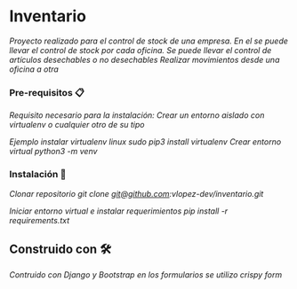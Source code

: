 # Inventario
_Proyecto realizado para el control de stock de una empresa. En el se puede llevar el control de stock por cada oficina._
_Se puede llevar el control de artículos desechables o no desechables_
_Realizar movimientos desde una oficina  a otra_



### Pre-requisitos 📋
_Requisito necesario para la instalación:_
_Crear un entorno aislado con virtualenv o cualquier otro de su tipo_

_Ejemplo_
_instalar virtualenv linux_
_sudo pip3 install virtualenv_
_Crear entorno virtual_
_python3 -m venv_




### Instalación 🔧

_Clonar repositorio_
_git clone git@github.com:vlopez-dev/inventario.git_

_Iniciar entorno virtual e instalar requerimientos_
_pip install -r requirements.txt_

## Construido con 🛠️
_Contruido con Django y Bootstrap en los formularios se utilizo crispy form_ 





```
